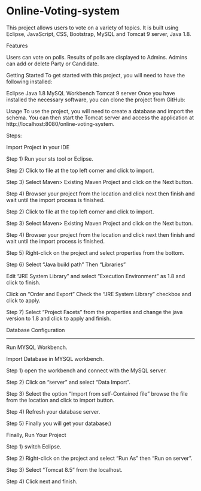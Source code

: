 # Online-Voting-system


This project allows users to vote on a variety of topics. It is built using Eclipse, JavaScript, CSS, Bootstrap, MySQL and Tomcat 9 server, Java 1.8.

Features

Users can vote on polls.
Results of polls are displayed to Admins.
Admins can add or delete Party or Candidate.


Getting Started
To get started with this project, you will need to have the following installed:

Eclipse
Java 1.8
MySQL Workbench
Tomcat 9 server
Once you have installed the necessary software, you can clone the project from GitHub:


Usage
To use the project, you will need to create a database and import the schema. You can then start the Tomcat server and access the application at http://localhost:8080/online-voting-system.



Steps:

Import Project in your IDE

Step 1) Run your sts tool or Eclipse.

Step 2) Click to file at the top left corner and click to import.

Step 3) Select Maven> Existing Maven Project and click on the Next button.

Step 4) Browser your project from the location and click next then finish and wait until the import process is finished.

Step 2) Click to file at the top left corner and click to import.

Step 3) Select Maven> Existing Maven Project and click on the Next button.

Step 4) Browser your project from the location and click next then finish and wait until the import process is finished.

Step 5) Right-click on the project and select properties from the bottom.

Step 6) Select “Java build path” Then “Libraries”

Edit “JRE System Library” and select “Execution Environment” as 1.8 and click to finish.

Click on “Order and Export” Check the “JRE System Library” checkbox and click to apply.

Step 7) Select “Project Facets” from the properties and change the java version to 1.8 and click to apply and finish.

Database Configuration

----------------------------------

Run MYSQL Workbench.

Import Database in MYSQL workbench.

Step 1) open the workbench and connect with the MySQL server.

Step 2) Click on “server” and select “Data Import”.

Step 3) Select the option “Import from self-Contained file” browse the file from the location and click to import button.

Step 4) Refresh your database server.

Step 5) Finally you will get your database:)

Finally, Run Your Project

Step 1) switch Eclipse.

Step 2) Right-click on the project and select “Run As” then “Run on server”.

Step 3) Select “Tomcat 8.5” from the localhost.

Step 4) Click next and finish.

